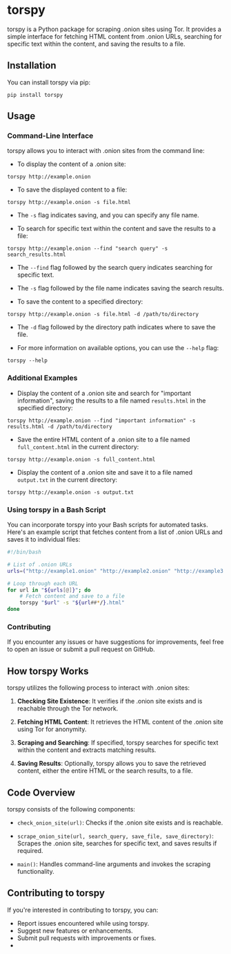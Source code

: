 # torspy

torspy is a Python package for scraping .onion sites using Tor. It provides a simple interface for fetching HTML content from .onion URLs, searching for specific text within the content, and saving the results to a file.

## Installation

You can install torspy via pip:

```
pip install torspy
```

## Usage

### Command-Line Interface

torspy allows you to interact with .onion sites from the command line:

- To display the content of a .onion site:
```
torspy http://example.onion
```

- To save the displayed content to a file:
```
torspy http://example.onion -s file.html
```
  - The `-s` flag indicates saving, and you can specify any file name.

- To search for specific text within the content and save the results to a file:
```
torspy http://example.onion --find "search query" -s search_results.html
```
  - The `--find` flag followed by the search query indicates searching for specific text.
  - The `-s` flag followed by the file name indicates saving the search results.

- To save the content to a specified directory:
```
torspy http://example.onion -s file.html -d /path/to/directory
```
  - The `-d` flag followed by the directory path indicates where to save the file.

- For more information on available options, you can use the `--help` flag:
```
torspy --help
```

### Additional Examples

- Display the content of a .onion site and search for "important information", saving the results to a file named `results.html` in the specified directory:
```
torspy http://example.onion --find "important information" -s results.html -d /path/to/directory
```

- Save the entire HTML content of a .onion site to a file named `full_content.html` in the current directory:
```
torspy http://example.onion -s full_content.html
```

- Display the content of a .onion site and save it to a file named `output.txt` in the current directory:
```
torspy http://example.onion -s output.txt
```

### Using torspy in a Bash Script

You can incorporate torspy into your Bash scripts for automated tasks. Here's an example script that fetches content from a list of .onion URLs and saves it to individual files:

```bash
#!/bin/bash

# List of .onion URLs
urls=("http://example1.onion" "http://example2.onion" "http://example3.onion")

# Loop through each URL
for url in "${urls[@]}"; do
    # Fetch content and save to a file
    torspy "$url" -s "${url##*/}.html"
done
```

### Contributing

If you encounter any issues or have suggestions for improvements, feel free to open an issue or submit a pull request on GitHub.

## How torspy Works

torspy utilizes the following process to interact with .onion sites:

1. **Checking Site Existence**: It verifies if the .onion site exists and is reachable through the Tor network.

2. **Fetching HTML Content**: It retrieves the HTML content of the .onion site using Tor for anonymity.

3. **Scraping and Searching**: If specified, torspy searches for specific text within the content and extracts matching results.

4. **Saving Results**: Optionally, torspy allows you to save the retrieved content, either the entire HTML or the search results, to a file.

## Code Overview

torspy consists of the following components:

- `check_onion_site(url)`: Checks if the .onion site exists and is reachable.

- `scrape_onion_site(url, search_query, save_file, save_directory)`: Scrapes the .onion site, searches for specific text, and saves results if required.

- `main()`: Handles command-line arguments and invokes the scraping functionality.

## Contributing to torspy

If you're interested in contributing to torspy, you can:

- Report issues encountered while using torspy.
- Suggest new features or enhancements.
- Submit pull requests with improvements or fixes.
- 
